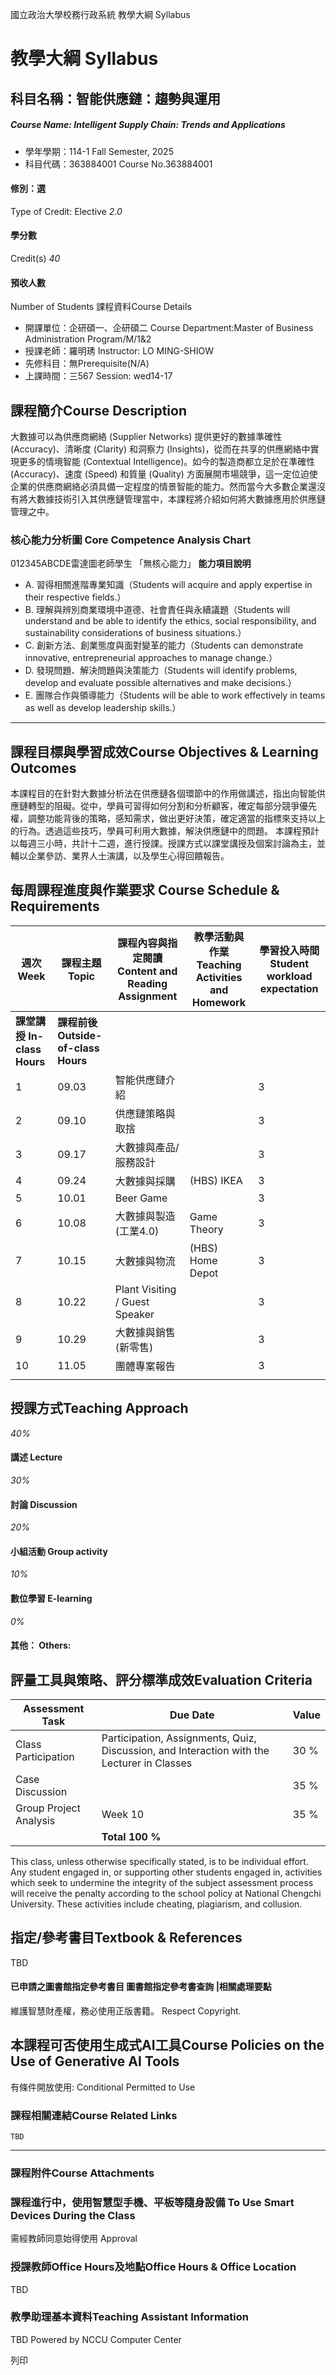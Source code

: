國立政治大學校務行政系統 教學大綱 Syllabus
# 教學大綱 Syllabus
##  科目名稱：智能供應鏈：趨勢與運用
#####  Course Name: Intelligent Supply Chain: Trends and Applications
  * 學年學期：114-1 Fall Semester, 2025 
  * 科目代碼：363884001 Course No.363884001


#### 修別：選
Type of Credit: Elective 
_2.0_
#### 學分數
Credit(s)
_40_
#### 預收人數
Number of Students
課程資料Course Details
  * 開課單位：企研碩一、企研碩二 Course Department:Master of Business Administration Program/M/1&2 
  * 授課老師：羅明琇 Instructor: LO MING-SHIOW 
  * 先修科目：無Prerequisite(N/A)
  * 上課時間：三567 Session: wed14-17


##  課程簡介Course Description
大數據可以為供應商網絡 (Supplier Networks) 提供更好的數據準確性 (Accuracy)、清晰度 (Clarity) 和洞察力 (Insights)，從而在共享的供應網絡中實現更多的情境智能 (Contextual Intelligence)。如今的製造商都立足於在準確性(Accuracy)、速度 (Speed) 和質量 (Quality) 方面展開市場競爭，這一定位迫使企業的供應商網絡必須具備一定程度的情景智能的能力。然而當今大多數企業還沒有將大數據技術引入其供應鏈管理當中，本課程將介紹如何將大數據應用於供應鏈管理之中。
###  核心能力分析圖 Core Competence Analysis Chart
012345ABCDE雷達圖老師學生
「無核心能力」 
**能力項目說明**
  * A. 習得相關進階專業知識（Students will acquire and apply expertise in their respective fields.）
  * B. 理解與辨別商業環境中道德、社會責任與永續議題（Students will understand and be able to identify the ethics, social responsibility, and sustainability considerations of business situations.）
  * C. 創新方法、創業態度與面對變革的能力（Students can demonstrate innovative, entrepreneurial approaches to manage change.）
  * D. 發現問題、解決問題與決策能力（Students will identify problems, develop and evaluate possible alternatives and make decisions.）
  * E. 團隊合作與領導能力（Students will be able to work effectively in teams as well as develop leadership skills.）


* * *
##  課程目標與學習成效Course Objectives & Learning Outcomes 
本課程目的在針對大數據分析法在供應鏈各個環節中的作用做講述，指出向智能供應鏈轉型的阻礙。從中，學員可習得如何分割和分析顧客，確定每部分競爭優先權，調整功能背後的策略，感知需求，做出更好決策，確定適當的指標來支持以上的行為。透過這些技巧，學員可利用大數據，解決供應鏈中的問題。
本課程預計以每週三小時，共計十二週，進行授課。授課方式以課堂講授及個案討論為主，並輔以企業參訪、業界人士演講，以及學生心得回饋報告。 
##  每周課程進度與作業要求 Course Schedule & Requirements
**週次** **Week** |  **課程主題** **Topic** |  **課程內容與指定閱讀** **Content and Reading Assignment** |  **教學活動與作業** **Teaching Activities and Homework** |  **學習投入時間** **Student workload expectation**  
---|---|---|---|---  
**課堂講授** **In-class Hours** |  **課程前後** **Outside-of-class Hours**  
1 |  09.03 |  智能供應鏈介紹 |  |  3 |  3  
2 |  09.10 |  供應鏈策略與取捨 |  |  3 |  3  
3 |  09.17 |  大數據與產品/服務設計 |  |  3 |  3  
4 |  09.24 |  大數據與採購 |  (HBS) IKEA |  3 |  3  
5 |  10.01 |  Beer Game |  |  3 |  3  
6 |  10.08 |  大數據與製造 (工業4.0) |  Game Theory |  3 |  3  
7 |  10.15 |  大數據與物流 |  (HBS) Home Depot |  3 |  3  
8 |  10.22 |  Plant Visiting / Guest Speaker |  |  3 |  3  
9 |  10.29 |  大數據與銷售 (新零售) |  |  3 |  3  
10 |  11.05 |  團體專案報告 |  |  3 |  3  
|  |  |  |  |   
##  授課方式Teaching Approach
_40%_
####  講述 Lecture
_30%_
####  討論 Discussion
_20%_
####  小組活動 Group activity
_10%_
####  數位學習 E-learning
_0%_
####  其他： Others:
##  評量工具與策略、評分標準成效Evaluation Criteria
**Assessment Task** |  **Due Date** |  **Value**  
---|---|---  
Class Participation |  Participation, Assignments, Quiz, Discussion, and Interaction with the Lecturer in Classes |  30 %  
Case Discussion |  |  35 %  
Group Project Analysis |  Week 10 |  35 %  
|  |  **Total 100 %**  
This class, unless otherwise specifically stated, is to be individual effort. Any student engaged in, or supporting other students engaged in, activities which seek to undermine the integrity of the subject assessment process will receive the penalty according to the school policy at National Chengchi University. These activities include cheating, plagiarism, and collusion.
##  指定/參考書目Textbook & References
TBD
####  已申請之圖書館指定參考書目  圖書館指定參考書查詢 |相關處理要點
維護智慧財產權，務必使用正版書籍。 Respect Copyright.
##  本課程可否使用生成式AI工具Course Policies on the Use of Generative AI Tools
有條件開放使用: Conditional Permitted to Use 
###  課程相關連結Course Related Links
```
TBD
```

* * *
###  課程附件Course Attachments
###  課程進行中，使用智慧型手機、平板等隨身設備 To Use Smart Devices During the Class
需經教師同意始得使用  Approval
###  授課教師Office Hours及地點Office Hours & Office Location
TBD
###  教學助理基本資料Teaching Assistant Information
TBD
Powered by NCCU Computer Center
  
列印
